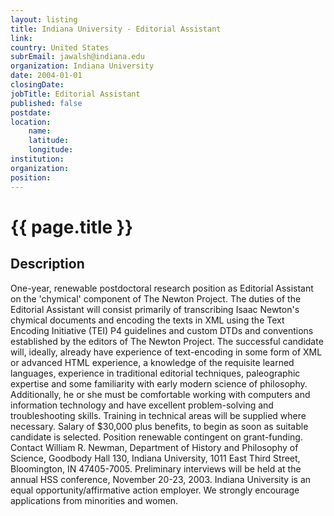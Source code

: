 ```yaml
---
layout: listing
title: Indiana University - Editorial Assistant
link:
country: United States
subrEmail: jawalsh@indiana.edu
organization: Indiana University 
date: 2004-01-01
closingDate: 
jobTitle: Editorial Assistant
published: false
postdate:
location:
	name: 
	latitude: 
	longitude: 
institution: 
organization: 
position: 
--- 
```



# {{ page.title }}

## Description




<p>
One-year, renewable postdoctoral research position as Editorial Assistant on the 'chymical' component of The Newton Project.  The duties of the Editorial Assistant will consist primarily of transcribing Isaac Newton's chymical documents and encoding the texts in XML using the Text Encoding Initiative (TEI) P4 guidelines and custom DTDs and conventions established by the editors of The Newton Project.  The successful candidate will, ideally, already have experience of text-encoding in some form of XML or advanced HTML experience, a knowledge of the requisite learned languages, experience in traditional editorial techniques, paleographic expertise and some familiarity with early modern science of philosophy.  Additionally, he or she must be comfortable working with computers and information technology and have excellent problem-solving and troubleshooting skills.  Training in technical areas will be supplied where necessary.  Salary of $30,000 plus benefits, to begin as soon as suitable candidate is selected.  Position renewable contingent on grant-funding.  Contact William R. Newman, Department of History and Philosophy of Science, Goodbody Hall 130, Indiana University, 1011 East Third Street, Bloomington, IN  47405-7005.  Preliminary interviews will be held at the annual HSS conference, November 20-23, 2003.  Indiana University is an equal opportunity/affirmative action employer.  We strongly encourage applications from minorities and women.
</p>
